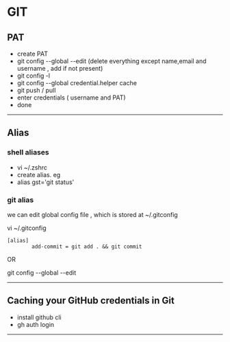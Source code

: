 # GIT

## PAT

- create PAT
- git config --global --edit (delete everything except name,email and username , add if not present)
- git config -l
- git config --global credential.helper cache
- git push / pull
- enter credentials ( username and PAT)
- done

---

## Alias

### shell aliases

- vi ~/.zshrc
- create alias. eg
- alias gst='git status'

### git alias

we can edit global config file , which is stored at ~/.gitconfig

vi ~/.gitconfig

```git
[alias]
        add-commit = git add . && git commit
```

OR

git config --global --edit

---

## Caching your GitHub credentials in Git

- install github cli
- gh auth login

---
